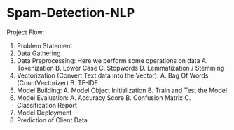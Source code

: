 # Spam-Detection-NLP
Project Flow:
1. Problem Statement
2. Data Gathering
3. Data Preprocessing: Here we perform some operations on data
    A. Tokenization
    B. Lower Case
    C. Stopwords 
    D. Lemmatization / Stemming
4. Vectorization (Convert Text data into the Vector):
    A. Bag Of Words (CountVectorizer)
    B. TF-IDF
5. Model Building:
    A. Model Object Initialization
    B. Train and Test the Model
6. Model Evaluation:
    A. Accuracy Score
    B. Confusion Matrix
    C. Classification Report
7. Model Deployment
8. Prediction of Client Data
